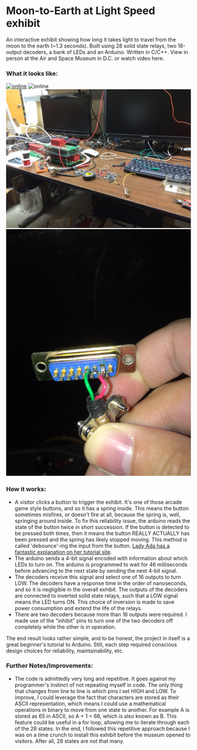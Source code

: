 # Moon-to-Earth at Light Speed exhibit
An interactive exhibit showing how long it takes light to travel from the moon to the earth (~1.3 seconds). Built using 28 solid state relays, two 16-output decoders, a bank of LEDs and an Arduino. Written in C/C++. View in person at the Air and Space Museum in D.C. or watch video here.

### What it looks like:
[![online](http://img.youtube.com/vi/TEhxe4j1OAY/0.jpg)](https://youtu.be/TEhxe4j1OAY)
![online](https://github.com/zjin666/NASM-Internship-2015/blob/master/Moon-to-Earth/IMG_0862.JPG)
![online](https://github.com/pjoneja/Portfolio/blob/master/Moon-to-Earth/IMG_7341.JPG)
![online](https://github.com/pjoneja/Portfolio/blob/master/Moon-to-Earth/IMG_7352.JPG)

### How it works:
* A visitor clicks a button to trigger the exhibit. It's one of those arcade game style buttons, and so it has a spring inside. This means the button sometimes misfires, or doesn't fire at all, because the spring is, well, springing around inside. To fix this reliability issue, the arduino reads the state of the button twice in short succession. If the button is detected to be pressed both times, then it means the button REALLY ACTUALLY has been pressed and the spring has likely stopped moving. This method is called 'debounce'-ing the input from the button. [Lady Ada has a fantastic explanation on her tutorial site](http://www.ladyada.net/learn/arduino/lesson5.html).
* The arduino sends a 4-bit signal encoded with information about which LEDs to turn on. The arduino is programmed to wait for 46 milliseconds before advancing to the next state by sending the next 4-bit signal. 
* The decoders receive this signal and select one of 16 outputs to turn LOW. The decoders have a response time in the order of nanoseconds, and so it is negligible in the overall exhibit. The outputs of the decoders are connected to inverted solid state relays, such that a LOW signal means the LED turns ON. This choice of inversion is made to save power consumption and extend the life of the relays. 
* There are two decoders because more than 16 outputs were required. I made use of the "inhibit" pins to turn one of the two decoders off completely while the other is in operation. 

The end result looks rather simple, and to be honest, the project in itself is a great beginner's tutorial to Arduino. Still, each step required conscious design choices for reliability, maintainability, etc. 

### Further Notes/Improvements:
* The code is admittedly very long and repetitive. It goes against my programmer's instinct of not repeating myself in code. The only thing that changes from line to line is which pins I set HIGH and LOW.
To improve, I could leverage the fact that characters are stored as their ASCII representation, which means I could use a mathematical operations in binary to move from one state to another. For example A is stored as 65 in ASCII, so A + 1 = 66, which is also known as B. 
This feature could be useful in a for loop, allowing me to iterate through each of the 28 states. 
In the end, I followed this repetitive approach because I was on a time crunch to install this exhibit before the museum opened to visitors. After all, 28 states are not that many.
